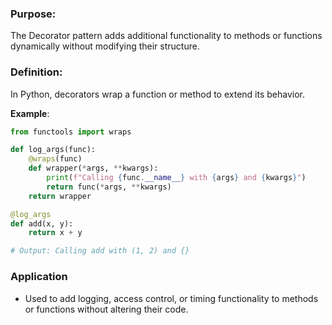 ### Purpose: 
The Decorator pattern adds additional functionality to methods or functions dynamically without modifying their structure.

### Definition: 
In Python, decorators wrap a function or method to extend its behavior.

**Example**:
```python
from functools import wraps

def log_args(func):
    @wraps(func)
    def wrapper(*args, **kwargs):
        print(f"Calling {func.__name__} with {args} and {kwargs}")
        return func(*args, **kwargs)
    return wrapper

@log_args
def add(x, y):
    return x + y

# Output: Calling add with (1, 2) and {}
```

### Application
- Used to add logging, access control, or timing functionality to methods or functions without altering their code.